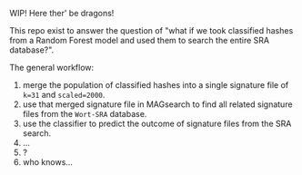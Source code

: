 WIP! Here ther' be dragons!

This repo exist to answer the question of "what if we took classified hashes from a Random Forest model and used them to search the entire SRA database?".

The general workflow:
1. merge the population of classified hashes into a single signature file of `k=31` and `scaled=2000`.
2. use that merged signature file in MAGsearch to find all related signature files from the `Wort-SRA` database.
3. use the classifier to predict the outcome of signature files from the SRA search.
4. ...
5. ?
6. who knows... 
